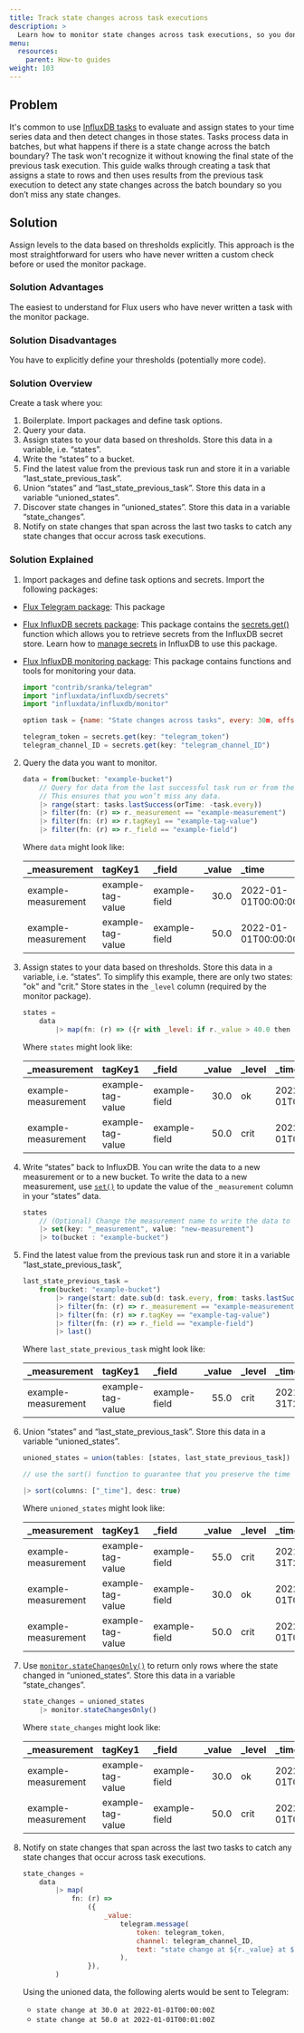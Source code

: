 ```yaml
---
title: Track state changes across task executions
description: >
  Learn how to monitor state changes across task executions, so you don't miss changes across subsequent task runs. 
menu:
  resources:
    parent: How-to guides
weight: 103
---
```


## Problem

It's common to use [InfluxDB tasks](/influxdb/cloud/process-data/) to evaluate and assign states to your time series data and then detect changes in those states. Tasks process data in batches, but what happens if there is a state change across the batch boundary? The task won't recognize it without knowing the final state of the previous task execution. This guide walks through creating a task that assigns a state to rows and then uses results from the previous task execution to detect any state changes across the batch boundary so you don’t miss any state changes.

## Solution 

Assign levels to the data based on thresholds explicitly. This approach is the most straightforward for users who have never written a custom check before or used the monitor package. 

### Solution Advantages
The easiest to understand for Flux users who have never written a task with the monitor package. 

### Solution Disadvantages
You have to explicitly define your thresholds (potentially more code).

### Solution Overview
Create a task where you:

1. Boilerplate. Import packages and define task options. 
2. Query your data.
3. Assign states to your data based on thresholds. Store this data in a variable, i.e. “states”.
4. Write the “states” to a bucket.
5. Find the latest value from the previous task run and store it in a variable “last_state_previous_task”.
6. Union “states” and “last_state_previous_task”. Store this data in a variable “unioned_states”.
7. Discover state changes in “unioned_states”. Store this data in a variable “state_changes”.
8. Notify on state changes that span across the last two tasks to catch any state changes that occur across task executions.  

### Solution Explained
1. Import packages and define task options and secrets. Import the following packages:
  - [Flux Telegram package](/flux/v0.x/stdlib/contrib/sranka/telegram/): This package 
  - [Flux InfluxDB secrets package](/flux/v0.x/stdlib/influxdata/influxdb/secrets/): This package contains the [secrets.get()](/flux/v0.x/stdlib/influxdata/influxdb/secrets/get/) function which allows you to retrieve secrets from the InfluxDB secret store. Learn how to [manage secrets](/influxdb/v2.2/security/secrets/) in InfluxDB to use this package.    
  - [Flux InfluxDB monitoring package](https://docs.influxdata.com/flux/v0.x/stdlib/influxdata/influxdb/monitor/): This package contains functions and tools for monitoring your data.  
  

    ```js
    import "contrib/sranka/telegram"
    import "influxdata/influxdb/secrets"
    import "influxdata/influxdb/monitor"

    option task = {name: "State changes across tasks", every: 30m, offset: 5m}

    telegram_token = secrets.get(key: "telegram_token")
    telegram_channel_ID = secrets.get(key: "telegram_channel_ID")
    ```

2. Query the data you want to monitor.

    ```js
    data = from(bucket: "example-bucket")
        // Query for data from the last successful task run or from the 1 every duration ago.
        // This ensures that you won’t miss any data.
        |> range(start: tasks.lastSuccess(orTime: -task.every))
        |> filter(fn: (r) => r._measurement == "example-measurement")
        |> filter(fn: (r) => r.tagKey1 == "example-tag-value")
        |> filter(fn: (r) => r._field == "example-field")
    ```

    Where `data` might look like:

    | _measurement        | tagKey1           | _field        | _value | _time                |
    | :------------------ | :---------------- | :------------ | -----: | :------------------- |
    | example-measurement | example-tag-value | example-field |   30.0 | 2022-01-01T00:00:00Z |
    | example-measurement | example-tag-value | example-field |   50.0 | 2022-01-01T00:00:00Z |


3. Assign states to your data based on thresholds. Store this data in a variable, i.e. “states”. To simplify this example, there are only two states: "ok" and "crit." Store states in the `_level` column (required by the monitor package). 

    ```js
    states =
        data
            |> map(fn: (r) => ({r with _level: if r._value > 40.0 then "crit" else "ok"}))
    ```

    Where `states` might look like: 

    | _measurement        | tagKey1           | _field        | _value | _level | _time                |
    | :------------------ | :---------------- | :------------ | -----: | :----- | :------------------- |
    | example-measurement | example-tag-value | example-field |   30.0 | ok     | 2022-01-01T00:00:00Z |
    | example-measurement | example-tag-value | example-field |   50.0 | crit   | 2022-01-01T00:01:00Z |


4. Write “states” back to InfluxDB. You can write the data to a new measurement or to a new bucket. To write the data to a new measurement, use [`set()`](/flux/v0.x/stdlib/universe/set/) to update the value of the `_measurement` column in your “states” data. 

    ```js
    states
        // (Optional) Change the measurement name to write the data to a new measurement
        |> set(key: "_measurement", value: "new-measurement")
        |> to(bucket : "example-bucket") 
    ```

5. Find the latest value from the previous task run and store it in a variable “last_state_previous_task”,

    ```js
    last_state_previous_task =
        from(bucket: "example-bucket")
            |> range(start: date.sub(d: task.every, from: tasks.lastSuccess(orTime: -task.every))
            |> filter(fn: (r) => r._measurement == "example-measurement")
            |> filter(fn: (r) => r.tagKey == "example-tag-value")
            |> filter(fn: (r) => r._field == "example-field")
            |> last() 
    ```

    Where `last_state_previous_task` might look like: 

    | _measurement        | tagKey1           | _field        | _value | _level | _time                |
    | :------------------ | :---------------- | :------------ | -----: | :----- | :------------------- |
    | example-measurement | example-tag-value | example-field |   55.0 | crit   | 2021-12-31T23:59:00Z |

6. Union “states” and “last_state_previous_task”. Store this data in a variable “unioned_states”.

    ```js
    unioned_states = union(tables: [states, last_state_previous_task])

    // use the sort() function to guarantee that you preserve the time order

    |> sort(columns: ["_time"], desc: true)
    ```

    Where `unioned_states` might look like: 

    | _measurement        | tagKey1           | _field        | _value | _level | _time                |
    | :------------------ | :---------------- | :------------ | -----: | :----- | :------------------- |
    | example-measurement | example-tag-value | example-field |   55.0 | crit   | 2021-12-31T23:59:00Z |
    | example-measurement | example-tag-value | example-field |   30.0 | ok     | 2022-01-01T00:00:00Z |
    | example-measurement | example-tag-value | example-field |   50.0 | crit   | 2022-01-01T00:01:00Z |

7. Use [`monitor.stateChangesOnly()`](/flux/v0.x/stdlib/influxdata/influxdb/monitor/statechangesonly/) to return only rows where the state changed in “unioned_states”. Store this data in a variable “state_changes”.

    ```js
    state_changes = unioned_states 
        |> monitor.stateChangesOnly()
    ```

    Where `state_changes` might look like:

    | _measurement        | tagKey1           | _field        | _value | _level | _time                |
    | :------------------ | :---------------- | :------------ | -----: | :----- | :------------------- |
    | example-measurement | example-tag-value | example-field |   30.0 | ok     | 2022-01-01T00:00:00Z |
    | example-measurement | example-tag-value | example-field |   50.0 | crit   | 2022-01-01T00:01:00Z |

8.  Notify on state changes that span across the last two tasks to catch any state changes that occur across task executions.  

    ```js
    state_changes =
        data
            |> map(
                fn: (r) =>
                    ({
                        _value:
                            telegram.message(
                                token: telegram_token,
                                channel: telegram_channel_ID,
                                text: "state change at ${r._value} at ${r._time}",
                            ),
                    }),
            )
    ```

    Using the unioned data, the following alerts would be sent to Telegram: 
    
    - `state change at 30.0 at 2022-01-01T00:00:00Z`
    - `state change at 50.0 at 2022-01-01T00:01:00Z`

